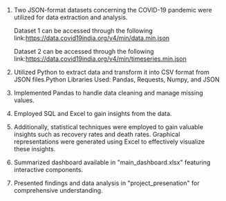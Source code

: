 1. Two JSON-format datasets concerning the COVID-19 pandemic were utilized for data extraction and analysis.

      Dataset 1 can be accessed through the following link:https://data.covid19india.org/v4/min/data.min.json
   
      Dataset 2 can be accessed through the following link:https://data.covid19india.org/v4/min/timeseries.min.json

3. Utilized Python to extract data and transform it into CSV format from JSON files.Python Libraries Used: Pandas, Requests, Numpy, and JSON

4. Implemented Pandas to handle data cleaning and manage missing values.

5. Employed SQL and Excel to gain insights from the data.

6. Additionally, statistical techniques were employed to gain valuable insights such as recovery rates and death rates. Graphical representations were generated using Excel to effectively visualize these insights.

7. Summarized dashboard available in "main_dashboard.xlsx" featuring interactive components.

8. Presented findings and data analysis in "project_presenation" for comprehensive understanding.
